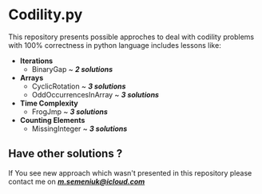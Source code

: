 # Codility.py

This repository presents possible approches to deal with codility problems with 100% correctness in python language includes lessons like:

* **Iterations**
  * BinaryGap ~ ***2 solutions***
* **Arrays**
  * CyclicRotation ~ ***3 solutions***
  * OddOccurrencesInArray ~ ***3 solutions***
* **Time Complexity**
  * FrogJmp ~ ***3 solutions***
* **Counting Elements**
  * MissingInteger ~ ***3 solutions***

## Have other solutions ?
If You see new approach which wasn't presented in this repository please contact me on ***m.semeniuk@icloud.com***
